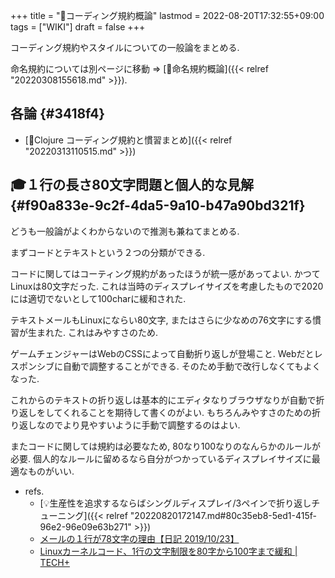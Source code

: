 +++
title = "📝コーディング規約概論"
lastmod = 2022-08-20T17:32:55+09:00
tags = ["WIKI"]
draft = false
+++

コーディング規約やスタイルについての一般論をまとめる.

命名規約については別ページに移動 => [📝命名規約概論]({{< relref "20220308155618.md" >}}).


## 各論 {#3418f4}

-   [📝Clojure コーディング規約と慣習まとめ]({{< relref "20220313110515.md" >}})


## 🎓１行の長さ80文字問題と個人的な見解 {#f90a833e-9c2f-4da5-9a10-b47a90bd321f}

どうも一般論がよくわからないので推測も兼ねてまとめる.

まずコードとテキストという２つの分類ができる.

コードに関してはコーティング規約があったほうが統一感があってよい. かつてLinuxは80文字だった. これは当時のディスプレイサイズを考慮したもので2020には適切でないとして100charに緩和された.

テキストメールもLinuxにならい80文字, またはさらに少なめの76文字にする慣習が生まれた. これはみやすさのため.

ゲームチェンジャーはWebのCSSによって自動折り返しが登場こと. Webだとレスポンシブに自動で調整することができる. そのため手動で改行しなくてもよくなった.

これからのテキストの折り返しは基本的にエディタなりブラウザなりが自動で折り返しをしてくれることを期待して書くのがよい. もちろんみやすさのための折り返しなのでより見やすいように手動で調整するのはよい.

またコードに関しては規約は必要なため, 80なり100なりのなんらかのルールが必要. 個人的なルールに留めるなら自分がつかっているディスプレイサイズに最適なものがいい.

-   refs.
    -   [💡生産性を追求するならばシングルディスプレイ/3ペインで折り返しチューニング]({{< relref "20220820172147.md#80c35eb8-5ed1-415f-96e2-96e09e63b271" >}})
    -   [メールの１行が78文字の理由【日記 2019/10/23】](https://www.wizforest.com/diary/191023.html)
    -   [Linuxカーネルコード、1行の文字制限を80字から100字まで緩和 | TECH+](https://news.mynavi.jp/techplus/article/20200602-1047066/)
